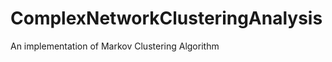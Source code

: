 ComplexNetworkClusteringAnalysis
================================

An implementation of Markov Clustering Algorithm
